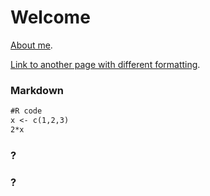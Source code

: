 # Welcome 

[About me](./two.html).

[Link to another page with different formatting](./one.html).


### Markdown

```markdown
#R code
x <- c(1,2,3)
2*x
```


### ?

### ?

